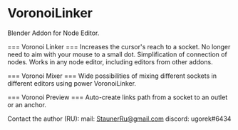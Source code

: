 # VoronoiLinker
Blender Addon for Node Editor.

=== Voronoi Linker ===
Increases the cursor's reach to a socket.
No longer need to aim with your mouse to a small dot.
Simplification of connection of nodes.
Works in any node editor, including editors from other addons.

=== Voronoi Mixer ===
Wide possibilities of mixing different sockets in different editors using power VoronoiLinker.

=== Voronoi Preview ===
Auto-create links path from a socket to an outlet or an anchor.

Contact the author (RU):
mail: StaunerRu@gmail.com
discord: ugorek#6434
